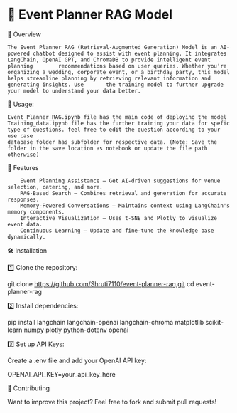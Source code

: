 # 🎉 Event Planner RAG Model

📌 Overview

    The Event Planner RAG (Retrieval-Augmented Generation) Model is an AI-powered chatbot designed to assist with event planning. It integrates LangChain, OpenAI GPT, and ChromaDB to provide intelligent event planning        recommendations based on user queries. Whether you're organizing a wedding, corporate event, or a birthday party, this model helps streamline planning by retrieving relevant information and generating insights. Use       the training model to further upgrade your model to understand your data better.

🔹 Usage:

    Event_Planner_RAG.ipynb file has the main code of deploying the model
    Training_data.ipynb file has the further training your data for spefic type of questions. feel free to edit the question according to your use case 
    database folder has subfolder for respective data. (Note: Save the folder in the save location as notebook or update the file path otherwise)

🚀 Features

        Event Planning Assistance – Get AI-driven suggestions for venue selection, catering, and more.
        RAG-Based Search – Combines retrieval and generation for accurate responses.
        Memory-Powered Conversations – Maintains context using LangChain's memory components.
        Interactive Visualization – Uses t-SNE and Plotly to visualize event data.
        Continuous Learning – Update and fine-tune the knowledge base dynamically.

🛠 Installation

1️⃣ Clone the repository:

git clone https://github.com/Shruti7110/event-planner-rag.git
cd event-planner-rag

2️⃣ Install dependencies:

pip install langchain langchain-openai langchain-chroma matplotlib scikit-learn numpy plotly python-dotenv openai

3️⃣ Set up API Keys:

Create a .env file and add your OpenAI API key:

OPENAI_API_KEY=your_api_key_here


🤝 Contributing

Want to improve this project? Feel free to fork and submit pull requests!
